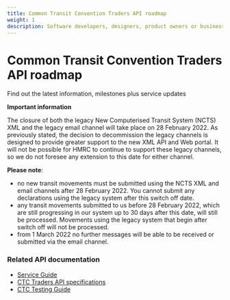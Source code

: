 ```yaml
---
title: Common Transit Convention Traders API roadmap
weight: 1
description: Software developers, designers, product owners or business analysts - see how you can integrate your software with Common Transit Convention Traders API.
---
```

# Common Transit Convention Traders API roadmap

Find out the latest information, milestones plus service updates

**Important information**

The closure of both the legacy New Computerised Transit System (NCTS) XML and the legacy email channel will take place on 28 February 2022.
As previously stated, the decision to decommission the legacy channels is designed to provide greater support to the new XML API and Web portal.
It will not be possible for HMRC to continue to support these legacy channels, so we do not foresee any extension to this date for either channel.

**Please note**:

 - no new transit movements must be submitted using the NCTS XML and email channels after 28 February 2022. You cannot submit any declarations using the legacy system after this switch off date.
 - any transit movements submitted to us before 28 February 2022, which are still progressing in our system up to 30 days after this date, will still be processed. Movements using the legacy system that begin after switch off will not be processed.
 - from 1 March 2022 no further messages will be able to be received or submitted via the email channel.
 
### Related API documentation
<!--- Section owner: MTD Programme --->

  * [Service Guide](https://developer.service.hmrc.gov.uk/guides/common-transit-convention-traders-service-guide/)
  * [CTC Traders API specifications](https://developer.service.hmrc.gov.uk/api-documentation/docs/api/service/common-transit-convention-traders/1.0)
  * [CTC Testing Guide](https://developer.service.hmrc.gov.uk/guides/common-transit-convention-traders-testing-guide)